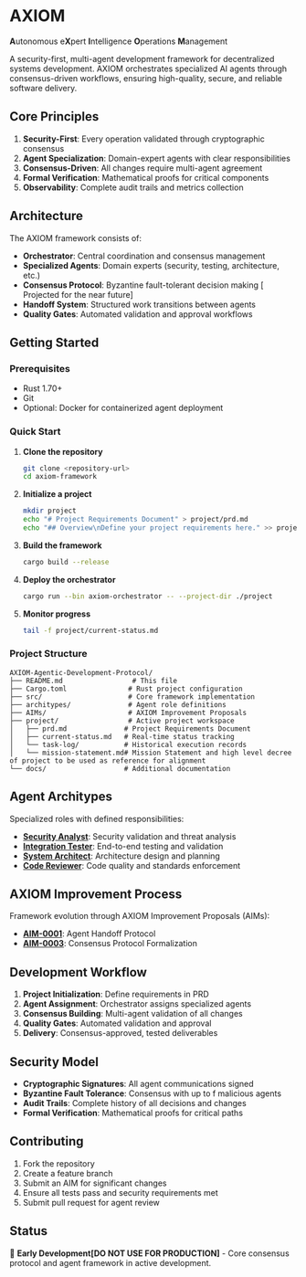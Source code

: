 # AXIOM

**A**utonomous e**X**pert **I**ntelligence **O**perations **M**anagement

A security-first, multi-agent development framework for decentralized systems development. AXIOM orchestrates specialized AI agents through consensus-driven workflows, ensuring high-quality, secure, and reliable software delivery.

## Core Principles

1. **Security-First**: Every operation validated through cryptographic consensus
2. **Agent Specialization**: Domain-expert agents with clear responsibilities  
3. **Consensus-Driven**: All changes require multi-agent agreement
4. **Formal Verification**: Mathematical proofs for critical components
5. **Observability**: Complete audit trails and metrics collection

## Architecture

The AXIOM framework consists of:

- **Orchestrator**: Central coordination and consensus management
- **Specialized Agents**: Domain experts (security, testing, architecture, etc.)
- **Consensus Protocol**: Byzantine fault-tolerant decision making   [ Projected for the near future]
- **Handoff System**: Structured work transitions between agents
- **Quality Gates**: Automated validation and approval workflows

## Getting Started

### Prerequisites
- Rust 1.70+
- Git
- Optional: Docker for containerized agent deployment

### Quick Start

1. **Clone the repository**
   ```bash
   git clone <repository-url>
   cd axiom-framework
   ```

2. **Initialize a project**
   ```bash
   mkdir project
   echo "# Project Requirements Document" > project/prd.md
   echo "## Overview\nDefine your project requirements here." >> project/prd.md
   ```

3. **Build the framework**
   ```bash
   cargo build --release
   ```

4. **Deploy the orchestrator**
   ```bash
   cargo run --bin axiom-orchestrator -- --project-dir ./project
   ```

5. **Monitor progress**
   ```bash
   tail -f project/current-status.md
   ```

### Project Structure

```
AXIOM-Agentic-Development-Protocol/
├── README.md                 # This file
├── Cargo.toml               # Rust project configuration
├── src/                     # Core framework implementation
├── architypes/              # Agent role definitions
├── AIMs/                    # AXIOM Improvement Proposals
├── project/                 # Active project workspace
│   ├── prd.md              # Project Requirements Document
│   ├── current-status.md   # Real-time status tracking
│   └── task-log/           # Historical execution records
│   └── mission-statement.md# Mission Statement and high level decree of project to be used as reference for alignment
└── docs/                   # Additional documentation
```

## Agent Architypes

Specialized roles with defined responsibilities:

- **[Security Analyst](architypes/security-analyst.md)**: Security validation and threat analysis
- **[Integration Tester](architypes/integration-tester.md)**: End-to-end testing and validation
- **[System Architect](architypes/system-architect.md)**: Architecture design and planning
- **[Code Reviewer](architypes/code-reviewer.md)**: Code quality and standards enforcement

## AXIOM Improvement Process

Framework evolution through AXIOM Improvement Proposals (AIMs):

- **[AIM-0001](AIMs/AIM-0001-agent-handoff-protocol.md)**: Agent Handoff Protocol
- **[AIM-0003](AIMs/AIM-0003-formalize-consensus-protocol-for-decision-making.md)**: Consensus Protocol Formalization

## Development Workflow

1. **Project Initialization**: Define requirements in PRD
2. **Agent Assignment**: Orchestrator assigns specialized agents
3. **Consensus Building**: Multi-agent validation of all changes
4. **Quality Gates**: Automated validation and approval
5. **Delivery**: Consensus-approved, tested deliverables

## Security Model

- **Cryptographic Signatures**: All agent communications signed
- **Byzantine Fault Tolerance**: Consensus with up to f malicious agents
- **Audit Trails**: Complete history of all decisions and changes
- **Formal Verification**: Mathematical proofs for critical paths

## Contributing

1. Fork the repository
2. Create a feature branch
3. Submit an AIM for significant changes
4. Ensure all tests pass and security requirements met
5. Submit pull request for agent review


## Status

🚧 **Early Development[DO NOT USE FOR PRODUCTION]** - Core consensus protocol and agent framework in active development.

